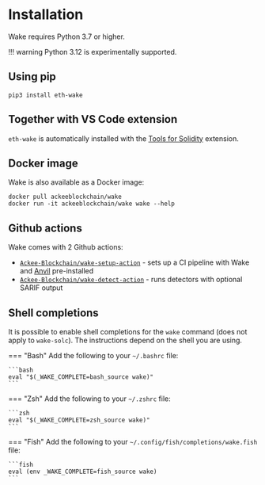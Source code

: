 # Installation
Wake requires Python 3.7 or higher.

!!! warning
    Python 3.12 is experimentally supported.

## Using pip

```shell
pip3 install eth-wake
```

## Together with VS Code extension

`eth-wake` is automatically installed with the [Tools for Solidity](https://marketplace.visualstudio.com/items?itemName=AckeeBlockchain.tools-for-solidity) extension.

## Docker image

Wake is also available as a Docker image:

```shell
docker pull ackeeblockchain/wake
docker run -it ackeeblockchain/wake wake --help
```

## Github actions

Wake comes with 2 Github actions:

- [`Ackee-Blockchain/wake-setup-action`](https://github.com/marketplace/actions/wake-setup) - sets up a CI pipeline with Wake and [Anvil](https://github.com/foundry-rs/foundry/tree/master/crates/anvil) pre-installed
- [`Ackee-Blockchain/wake-detect-action`](https://github.com/marketplace/actions/wake-detect) - runs detectors with optional SARIF output

## Shell completions

It is possible to enable shell completions for the `wake` command (does not apply to `wake-solc`).
The instructions depend on the shell you are using.

=== "Bash"
    Add the following to your `~/.bashrc` file:

    ```bash
    eval "$(_WAKE_COMPLETE=bash_source wake)"
    ```

=== "Zsh"
    Add the following to your `~/.zshrc` file:

    ```zsh
    eval "$(_WAKE_COMPLETE=zsh_source wake)"
    ```

=== "Fish"
    Add the following to your `~/.config/fish/completions/wake.fish` file:

    ```fish
    eval (env _WAKE_COMPLETE=fish_source wake)
    ```
